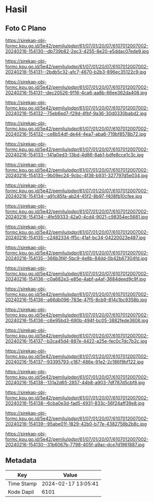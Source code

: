 # Hasil

## Foto C Plano

https://sirekap-obj-formc.kpu.go.id/5e42/pemilu/pdpr/61/07/01/20/07/6107012007002-20240216-154130--db739b82-2ec3-4255-8e20-e5ddac07ede9.jpg

https://sirekap-obj-formc.kpu.go.id/5e42/pemilu/pdpr/61/07/01/20/07/6107012007002-20240216-154131--2bdb5c32-afc7-4670-b2b3-896ec35122c9.jpg

https://sirekap-obj-formc.kpu.go.id/5e42/pemilu/pdpr/61/07/01/20/07/6107012007002-20240216-154131--dec20526-9116-4ca6-aa8b-66ee362da408.jpg

https://sirekap-obj-formc.kpu.go.id/5e42/pemilu/pdpr/61/07/01/20/07/6107012007002-20240216-154132--75eb6ed7-f29d-4fbf-9a36-30d0330babd2.jpg

https://sirekap-obj-formc.kpu.go.id/5e42/pemilu/pdpr/61/07/01/20/07/6107012007002-20240216-154132--ce8b54df-de44-4ea7-aba6-719bf8578b72.jpg

https://sirekap-obj-formc.kpu.go.id/5e42/pemilu/pdpr/61/07/01/20/07/6107012007002-20240216-154133--141a0ed3-13bd-4d86-8ab1-bdfe8cce1c3c.jpg

https://sirekap-obj-formc.kpu.go.id/5e42/pemilu/pdpr/61/07/01/20/07/6107012007002-20240216-154133--9b09ec24-9cbc-4f38-b931-327797d5e034.jpg

https://sirekap-obj-formc.kpu.go.id/5e42/pemilu/pdpr/61/07/01/20/07/6107012007002-20240216-154134--a91c85fa-ab24-45f2-8b97-f408fb10cfee.jpg

https://sirekap-obj-formc.kpu.go.id/5e42/pemilu/pdpr/61/07/01/20/07/6107012007002-20240216-154134--4fe59333-42a0-4cd4-9021-c98354ec5681.jpg

https://sirekap-obj-formc.kpu.go.id/5e42/pemilu/pdpr/61/07/01/20/07/6107012007002-20240216-154135--c2482334-ff5c-41af-bc34-04220023e487.jpg

https://sirekap-obj-formc.kpu.go.id/5e42/pemilu/pdpr/61/07/01/20/07/6107012007002-20240216-154135--366b3f4f-5bc9-4e8b-84dd-0b42b67304fd.jpg

https://sirekap-obj-formc.kpu.go.id/5e42/pemilu/pdpr/61/07/01/20/07/6107012007002-20240216-154136--c0a682e3-e85e-4abf-a4af-3684deed9c9f.jpg

https://sirekap-obj-formc.kpu.go.id/5e42/pemilu/pdpr/61/07/01/20/07/6107012007002-20240216-154136--a66db096-783e-47f5-8cb9-814c1bc9358b.jpg

https://sirekap-obj-formc.kpu.go.id/5e42/pemilu/pdpr/61/07/01/20/07/6107012007002-20240216-154136--c6e95bd3-690b-494f-bc05-3882fede3606.jpg

https://sirekap-obj-formc.kpu.go.id/5e42/pemilu/pdpr/61/07/01/20/07/6107012007002-20240216-154137--b2ca45d4-887e-4422-a25e-fec0c7dc7b2c.jpg

https://sirekap-obj-formc.kpu.go.id/5e42/pemilu/pdpr/61/07/01/20/07/6107012007002-20240216-154137--93395793-c187-486e-91e2-2c186f9bf122.jpg

https://sirekap-obj-formc.kpu.go.id/5e42/pemilu/pdpr/61/07/01/20/07/6107012007002-20240216-154138--131a2d65-2857-44b8-a903-7df787d5cbf8.jpg

https://sirekap-obj-formc.kpu.go.id/5e42/pemilu/pdpr/61/07/01/20/07/6107012007002-20240216-154138--6cba0e3d-fad5-4931-833c-56f24aff39e8.jpg

https://sirekap-obj-formc.kpu.go.id/5e42/pemilu/pdpr/61/07/01/20/07/6107012007002-20240216-154139--95abe01f-1829-42b0-b77e-4382756b2b8c.jpg

https://sirekap-obj-formc.kpu.go.id/5e42/pemilu/pdpr/61/07/01/20/07/6107012007002-20240216-154130--31b6067b-7798-405f-a9ac-dce7d1961887.jpg


## Metadata

| Key        | Value               |
| ---------- | ------------------- |
| Time Stamp | 2024-02-17 13:05:41 |
| Kode Dapil | 6101                |



